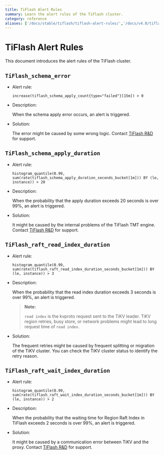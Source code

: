 ```yaml
---
title: TiFlash Alert Rules
summary: Learn the alert rules of the TiFlash cluster.
category: reference
aliases: ['/docs/stable/tiflash/tiflash-alert-rules/','/docs/v4.0/tiflash/tiflash-alert-rules/','/docs/stable/reference/tiflash/alert-rules/']
---
```


# TiFlash Alert Rules

This document introduces the alert rules of the TiFlash cluster.

## `TiFlash_schema_error`

- Alert rule:

    `increase(tiflash_schema_apply_count{type="failed"}[15m]) > 0`

- Description:

    When the schema apply error occurs, an alert is triggered.

- Solution:

    The error might be caused by some wrong logic. Contact [TiFlash R&D](mailto:support@pingcap.com) for support.

## `TiFlash_schema_apply_duration`

- Alert rule:

    `histogram_quantile(0.99, sum(rate(tiflash_schema_apply_duration_seconds_bucket[1m])) BY (le, instance)) > 20`

- Description:

    When the probability that the apply duration exceeds 20 seconds is over 99%, an alert is triggered.

- Solution:

    It might be caused by the internal problems of the TiFlash TMT engine. Contact [TiFlash R&D](mailto:support@pingcap.com) for support.

## `TiFlash_raft_read_index_duration`

- Alert rule:

    `histogram_quantile(0.99, sum(rate(tiflash_raft_read_index_duration_seconds_bucket[1m])) BY (le, instance)) > 3`

- Description:

    When the probability that the read index duration exceeds 3 seconds is over 99%, an alert is triggered.

    > **Note:**
    >
    > `read index` is the kvproto request sent to the TiKV leader. TiKV region retries, busy store, or network problems might lead to long request time of `read index`.

- Solution:

    The frequent retries might be caused by frequent splitting or migration of the TiKV cluster. You can check the TiKV cluster status to identify the retry reason.

## `TiFlash_raft_wait_index_duration`

- Alert rule:

    `histogram_quantile(0.99, sum(rate(tiflash_raft_wait_index_duration_seconds_bucket[1m])) BY (le, instance)) > 2`

- Description:

    When the probability that the waiting time for Region Raft Index in TiFlash exceeds 2 seconds is over 99%, an alert is triggered.

- Solution:

    It might be caused by a communication error between TiKV and the proxy. Contact [TiFlash R&D](mailto:support@pingcap.com) for support.
